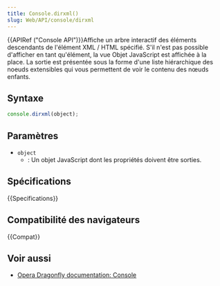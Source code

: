 ```yaml
---
title: Console.dirxml()
slug: Web/API/console/dirxml
---
```


{{APIRef ("Console API")}}Affiche un arbre interactif des éléments descendants de l'élément XML / HTML spécifié. S'il n'est pas possible d'afficher en tant qu'élément, la vue Objet JavaScript est affichée à la place. La sortie est présentée sous la forme d'une liste hiérarchique des noeuds extensibles qui vous permettent de voir le contenu des nœuds enfants.

## Syntaxe

```js
console.dirxml(object);
```

## Paramètres

- `object`
  - : Un objet JavaScript dont les propriétés doivent être sorties.

## Spécifications

{{Specifications}}

## Compatibilité des navigateurs

{{Compat}}

## Voir aussi

- [Opera Dragonfly documentation: Console](http://www.opera.com/dragonfly/documentation/console/)
